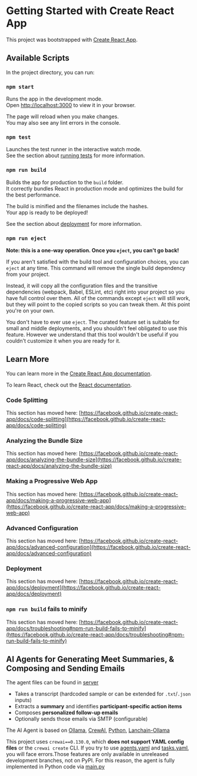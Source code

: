 # Getting Started with Create React App

This project was bootstrapped with [Create React App](https://github.com/facebook/create-react-app).

## Available Scripts

In the project directory, you can run:

### `npm start`

Runs the app in the development mode.\
Open [http://localhost:3000](http://localhost:3000) to view it in your browser.

The page will reload when you make changes.\
You may also see any lint errors in the console.

### `npm test`

Launches the test runner in the interactive watch mode.\
See the section about [running tests](https://facebook.github.io/create-react-app/docs/running-tests) for more information.

### `npm run build`

Builds the app for production to the `build` folder.\
It correctly bundles React in production mode and optimizes the build for the best performance.

The build is minified and the filenames include the hashes.\
Your app is ready to be deployed!

See the section about [deployment](https://facebook.github.io/create-react-app/docs/deployment) for more information.

### `npm run eject`

**Note: this is a one-way operation. Once you `eject`, you can't go back!**

If you aren't satisfied with the build tool and configuration choices, you can `eject` at any time. This command will remove the single build dependency from your project.

Instead, it will copy all the configuration files and the transitive dependencies (webpack, Babel, ESLint, etc) right into your project so you have full control over them. All of the commands except `eject` will still work, but they will point to the copied scripts so you can tweak them. At this point you're on your own.

You don't have to ever use `eject`. The curated feature set is suitable for small and middle deployments, and you shouldn't feel obligated to use this feature. However we understand that this tool wouldn't be useful if you couldn't customize it when you are ready for it.

## Learn More

You can learn more in the [Create React App documentation](https://facebook.github.io/create-react-app/docs/getting-started).

To learn React, check out the [React documentation](https://reactjs.org/).

### Code Splitting

This section has moved here: [https://facebook.github.io/create-react-app/docs/code-splitting](https://facebook.github.io/create-react-app/docs/code-splitting)

### Analyzing the Bundle Size

This section has moved here: [https://facebook.github.io/create-react-app/docs/analyzing-the-bundle-size](https://facebook.github.io/create-react-app/docs/analyzing-the-bundle-size)

### Making a Progressive Web App

This section has moved here: [https://facebook.github.io/create-react-app/docs/making-a-progressive-web-app](https://facebook.github.io/create-react-app/docs/making-a-progressive-web-app)

### Advanced Configuration

This section has moved here: [https://facebook.github.io/create-react-app/docs/advanced-configuration](https://facebook.github.io/create-react-app/docs/advanced-configuration)

### Deployment

This section has moved here: [https://facebook.github.io/create-react-app/docs/deployment](https://facebook.github.io/create-react-app/docs/deployment)

### `npm run build` fails to minify

This section has moved here: [https://facebook.github.io/create-react-app/docs/troubleshooting#npm-run-build-fails-to-minify](https://facebook.github.io/create-react-app/docs/troubleshooting#npm-run-build-fails-to-minify)


## AI Agents for Generating Meet Summaries, & Composing and Sending Emails

The agent files can be found in [server](https://github.com/Kiranraj077/SmartMeet/tree/master/server)
- Takes a transcript (hardcoded sample or can be extended for `.txt`/`.json` inputs)
- Extracts a **summary** and identifies **participant-specific action items**
- Composes **personalized follow-up emails**
- Optionally sends those emails via SMTP (configurable)

The AI Agent is based on [Ollama](https://ollama.com/), [CrewAI](https://github.com/joaomdmoura/crewai), [Python](https://www.python.org/), [Lanchain-Ollama](https://python.langchain.com/docs/integrations/llms/ollama/)



This project uses `crewai==0.130.0`, which **does not support YAML config files** or the `crewai create` CLI. If you try to use [agents.yaml](https://github.com/Kiranraj077/SmartMeet/blob/master/server/meeting_automation/src/meeting_automation/config/agents.yaml) and [tasks.yaml](https://github.com/Kiranraj077/SmartMeet/blob/master/server/meeting_automation/src/meeting_automation/config/tasks.yaml), you will face errors.Those features are only available in unreleased development branches, not on PyPI. For this reason, the agent is fully implemented in Python code via [main.py](https://github.com/Kiranraj077/SmartMeet/blob/master/server/meeting_automation/src/meeting_automation/main.py)
